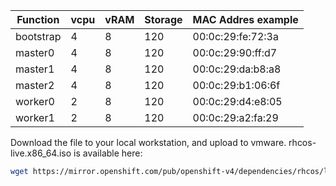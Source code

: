 | Function      | vcpu |  vRAM  |  Storage  |  MAC Addres example  |
| ----------- | ----------- | ----------- | ----------- | ----------- |
| bootstrap      | 4       | 8 | 120 |  00:0c:29:fe:72:3a  |
| master0      | 4       | 8 | 120 |  00:0c:29:90:ff:d7  |
| master1      | 4       | 8 | 120 |  00:0c:29:da:b8:a8  |
| master2      | 4       | 8 | 120 |  00:0c:29:b1:06:6f  |
| worker0      | 2       | 8 | 120 |  00:0c:29:d4:e8:05  |
| worker1      | 2       | 8 | 120 |  00:0c:29:a2:fa:29  |

Download the file to your local workstation, and upload to vmware.
rhcos-live.x86_64.iso is available here:

```bash
wget https://mirror.openshift.com/pub/openshift-v4/dependencies/rhcos/latest/latest/rhcos-live.x86_64.iso
```